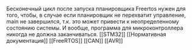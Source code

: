 Бесконечный цикл после запуска планировщика Freertos нужен для того, чтобы, в случае если планировщик не перехватит управление, main не завершился, т.к. это может привести к неопределенному состоянию системы. И вообще, программа для микроконтроллера никогда не должна заканчиваться.
[[STM32]]
[[Нормативная документация]]
[[FreeRTOS]]
[[CAN]]
[[AVR]]

